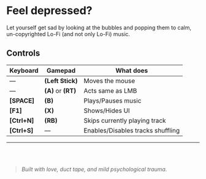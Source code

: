 # Feel depressed?

Let yourself get sad by looking at the bubbles and popping them to calm, un-copyrighted Lo-Fi (and not only Lo-Fi) music.

## Controls

| Keyboard     | Gamepad              | What does                         |
| ------------ | -------------------- | --------------------------------- |
| &mdash;      | **(Left Stick)**     | Moves the mouse                   |
| &mdash;      | **(A)** or **(RT)**  | Acts same as LMB                  |
| **[SPACE]**  | **(B)**              | Plays/Pauses music                |
| **[F1]**     | **(X)**              | Shows/Hides UI                    |
| **[Ctrl+N]** | **(RB)**             | Skips currently playing track     |
| **[Ctrl+S]** | &mdash;              | Enables/Disables tracks shuffling |

***

<!--
THERES THE CRUTCH EVEN IN README
TELL ME WHO AM I AFTER THAT
-->
<div style="height: 25pt;"></div>

> *Built with love, duct tape, and mild psychological trauma.*